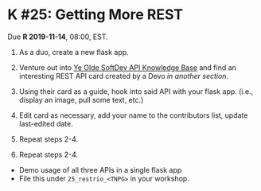 # K #25: Getting More REST

Due **R 2019-11-14**, 08:00, EST.

1. As a duo, create a new flask app.

2. Venture out into [Ye Olde SoftDev API Knowledge Base](https://www.google.com/url?q=https://drive.google.com/drive/folders/1AoVvTWNkIClZkm3sHJ7c4Zt6AAVhYowJ&sa=D&ust=1573695810574000) and find an interesting REST API card created by a Devo *in another section*.

3. Using their card as a guide, hook into said API with your flask app. (i.e., display an image, pull some text, etc.)

4. Edit card as necessary, add your name to the contributors list, update last-edited date.

5. Repeat steps 2-4.

6. Repeat steps 2-4.

- Demo usage of all three APIs in a single flask app
- File this under `25_restrio_<TNPG>` in your workshop.